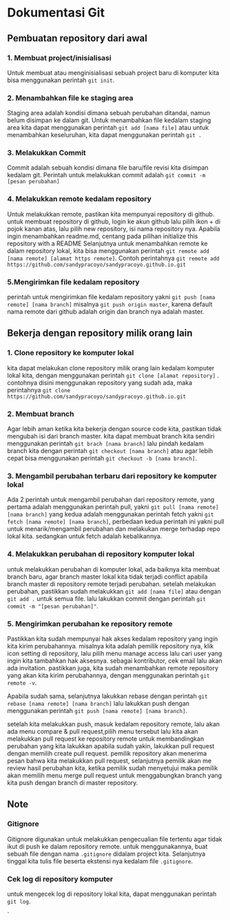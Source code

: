 # Dokumentasi Git
## Pembuatan repository dari awal
### 1. Membuat project/inisialisasi
Untuk membuat atau menginisialisasi sebuah project baru di komputer kita bisa menggunakan perintah `git init`.
### 2. Menambahkan file ke staging area
Staging area adalah kondisi dimana sebuah perubahan ditandai, namun belum disimpan ke dalam git. Untuk menambahkan file kedalam staging area kita dapat menggunakan perintah `git add [nama file]` atau untuk menambahkan keseluruhan, kita dapat menggunakan perintah `git .` 
### 3. Melakukkan Commit
Commit adalah sebuah kondisi dimana file baru/file revisi kita disimpan kedalam git. Perintah untuk melakukkan commit adalah `git commit -m [pesan perubahan]`
### 4. Melakukkan remote kedalam repository
Untuk melakukkan remote, pastikan kita mempunyai repository di github. untuk membuat repository di github, login ke akun github lalu pilih ikon + di pojok kanan atas, lalu pilih new repository, isi nama repository nya. Apabila ingin menambahkan readme.md, centang pada pilihan initialize this repository with a README
Selanjutnya untuk menambahkan remote ke dalam repository lokal, kita bisa menggunakan perintah `git remote add [nama remote] [alamat https remote]`. Contoh perintahnya `git remote add https://github.com/sandypracoyo/sandypracoyo.github.io.git`
### 5.Mengirimkan file kedalam repository
perintah untuk mengirimkan file kedalam repository yakni `git push [nama remote] [nama branch]` misalnya `git push origin master`, karena default nama remote dari github adalah origin dan branch nya adalah master.


## Bekerja dengan repository milik orang lain
### 1. Clone repository ke komputer lokal
kita dapat melakukan clone repository milik orang lain kedalam komputer lokal kita, dengan menggunakan perintah `git clone [alamat repository]` . contohnya disini menggunakan repository yang sudah ada, maka perintahnya `git clone https://github.com/sandypracoyo/sandypracoyo.github.io.git`
### 2. Membuat branch
Agar lebih aman ketika kita bekerja dengan source code kita, pastikan tidak mengubah isi dari branch master. kita dapat membuat branch kita sendiri menggunakan perintah `git brach [nama branch]` lalu pindah kedalam branch kita dengan perintah `git checkout [nama branch]` atau agar lebih cepat bisa menggunakan perintah `git checkout -b [nama branch]`.
### 3. Mengambil perubahan terbaru dari repository ke komputer lokal
Ada 2 perintah untuk mengambil perubahan dari repository remote, yang pertama adalah menggunakan perintah pull, yakni `git pull [nama remote] [nama branch]` yang kedua adalah menggunakan perintah fetch yakni `git fetch [nama remote] [nama branch]`, perbedaan kedua perintah ini yakni pull untuk menarik/mengambil perubahan dan melakukan merge terhadap repo lokal kita. sedangkan untuk fetch adalah kebalikannya.
### 4. Melakukkan perubahan di repository komputer lokal
untuk melakukkan perubahan di komputer lokal, ada baiknya kita membuat branch baru, agar branch master lokal kita tidak terjadi conflict apabila branch master di repository remote terjadi perubahan. setelah melakukan perubahan, pastikkan sudah melakukkan `git add [nama file]` atau dengan `git add .` untuk semua file. lalu lakukkan commit dengan perintah `git commit -m "[pesan perubahan]"`.
### 5. Mengirimkan perubahan ke repository remote
Pastikkan kita sudah mempunyai hak akses kedalam repository yang ingin kita kirim perubahannya. misalnya kita adalah pemilik repository nya, klik icon setting di repository, lalu pilih menu manage access lalu cari user yang ingin kita tambahkan hak aksesnya. sebagai kontributor, cek email lalu akan ada invitation. pastikkan juga, kita sudah menambahkan remote repository yang akan kita kirim perubahannya, dengan menggunakan perintah `git remote -v`. 

Apabila sudah sama, selanjutnya lakukkan rebase dengan perintah `git rebase [nama remote] [nama branch]` lalu lakukkan push dengan menggunakan perintah `git push [nama remote] [nama branch]`.

setelah kita melakukkan push, masuk kedalam repository remote, lalu akan ada menu compare & pull request,pilih menu tersebut lalu kita akan melakukkan pull request ke repository remote untuk membandingkan perubahan yang kita lakukkan apabila sudah yakin, lakukkan pull request dengan memilih create pull request. pemilik repository akan menerima pesan bahwa kita melakukkan pull request, selanjutnya pemilik akan me review hasil perubahan kita, ketika pemilik sudah menyetujui maka pemilik akan memilih menu merge pull request untuk menggabungkan branch yang kita push dengan branch di master repository.


## Note
### Gitignore
Gitignore digunakan untuk melakukkan pengecualian file tertentu agar tidak ikut di push ke dalam repository remote. untuk menggunakannya, buat sebuah file dengan nama `.gitignore` didalam project kita. Selanjutnya tinggal kita tulis file beserta ekstensi nya kedalam file `.gitignore`.

### Cek log di repository komputer
untuk mengecek log di repository lokal kita, dapat menggunakan perintah `git log`.



`
